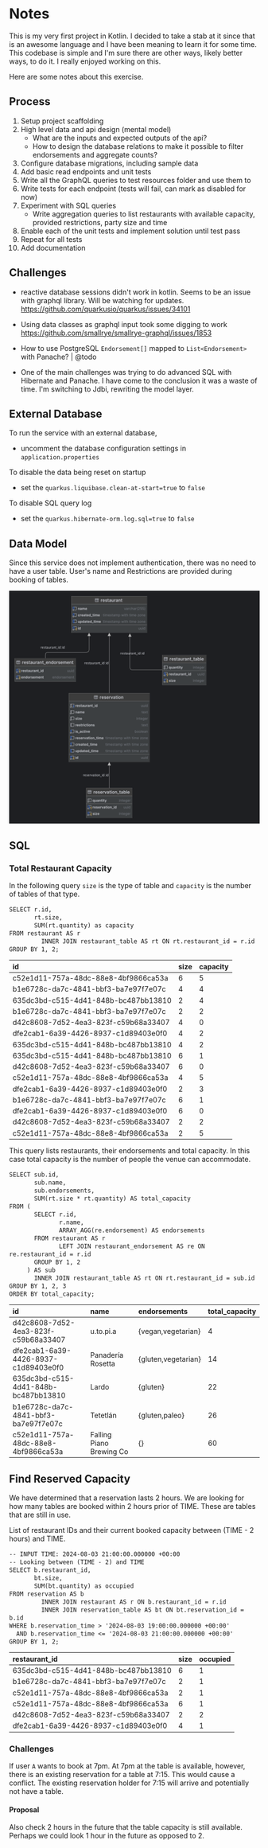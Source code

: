 # Notes

This is my very first project in Kotlin. I decided to take a stab at it since that is an awesome language and I have been meaning to learn it for some time.
This codebase is simple and I'm sure there are other ways, likely better ways, to do it. I really enjoyed working on this.

Here are some notes about this exercise.

## Process

1. Setup project scaffolding
2. High level data and api design (mental model)
    - What are the inputs and expected outputs of the api?
    - How to design the database relations to make it possible to filter endorsements and aggregate counts?
3. Configure database migrations, including sample data
4. Add basic read endpoints and unit tests
5. Write all the GraphQL queries to test resources folder and use them to 
6. Write tests for each endpoint (tests will fail, can mark as disabled for now)
7. Experiment with SQL queries
    - Write aggregation queries to list restaurants with available capacity, provided restrictions, party size and time
8. Enable each of the unit tests and implement solution until test pass
9. Repeat for all tests
10. Add documentation

## Challenges

- reactive database sessions didn't work in kotlin. Seems to be an issue with graphql library. Will be watching for updates.
  https://github.com/quarkusio/quarkus/issues/34101

- Using data classes as graphql input took some digging to work
  https://github.com/smallrye/smallrye-graphql/issues/1853

- How to use PostgreSQL `Endorsement[]` mapped to `List<Endorsement>` with Panache? | @todo

- One of the main challenges was trying to do advanced SQL with Hibernate and Panache. I have come to the conclusion it was a waste of time. I'm switching to Jdbi, rewriting the model layer.


## External Database

To run the service with an external database,
- uncomment the database configuration settings in `application.properties`

To disable the data being reset on startup
- set the `quarkus.liquibase.clean-at-start=true` to `false`

To disable SQL query log
- set the `quarkus.hibernate-orm.log.sql=true` to `false`


## Data Model

Since this service does not implement authentication, there was no need to have a user table.
User's name and Restrictions are provided during booking of tables.

![database diagram](database.png)

## SQL

### Total Restaurant Capacity

In the following query `size` is the type of table and `capacity` is the number of tables of that type.

```postgresql
SELECT r.id,
       rt.size,
       SUM(rt.quantity) as capacity
FROM restaurant AS r
         INNER JOIN restaurant_table AS rt ON rt.restaurant_id = r.id
GROUP BY 1, 2;
```

| id                                   | size | capacity |
|:-------------------------------------|:-----|:---------|
| c52e1d11-757a-48dc-88e8-4bf9866ca53a | 6    | 5        |
| b1e6728c-da7c-4841-bbf3-ba7e97f7e07c | 4    | 4        |
| 635dc3bd-c515-4d41-848b-bc487bb13810 | 2    | 4        |
| b1e6728c-da7c-4841-bbf3-ba7e97f7e07c | 2    | 2        |
| d42c8608-7d52-4ea3-823f-c59b68a33407 | 4    | 0        |
| dfe2cab1-6a39-4426-8937-c1d89403e0f0 | 4    | 2        |
| 635dc3bd-c515-4d41-848b-bc487bb13810 | 4    | 2        |
| 635dc3bd-c515-4d41-848b-bc487bb13810 | 6    | 1        |
| d42c8608-7d52-4ea3-823f-c59b68a33407 | 6    | 0        |
| c52e1d11-757a-48dc-88e8-4bf9866ca53a | 4    | 5        |
| dfe2cab1-6a39-4426-8937-c1d89403e0f0 | 2    | 3        |
| b1e6728c-da7c-4841-bbf3-ba7e97f7e07c | 6    | 1        |
| dfe2cab1-6a39-4426-8937-c1d89403e0f0 | 6    | 0        |
| d42c8608-7d52-4ea3-823f-c59b68a33407 | 2    | 2        |
| c52e1d11-757a-48dc-88e8-4bf9866ca53a | 2    | 5        |


This query lists restaurants, their endorsements and total capacity. 
In this case total capacity is the number of people the venue can accommodate.

```postgresql
SELECT sub.id,
       sub.name,
       sub.endorsements,
       SUM(rt.size * rt.quantity) AS total_capacity
FROM (
       SELECT r.id,
              r.name,
              ARRAY_AGG(re.endorsement) AS endorsements
       FROM restaurant AS r
              LEFT JOIN restaurant_endorsement AS re ON re.restaurant_id = r.id
       GROUP BY 1, 2
     ) AS sub
       INNER JOIN restaurant_table AS rt ON rt.restaurant_id = sub.id
GROUP BY 1, 2, 3
ORDER BY total_capacity;
```

| id                                   | name                     | endorsements        | total\_capacity |
|:-------------------------------------|:-------------------------|:--------------------|:----------------|
| d42c8608-7d52-4ea3-823f-c59b68a33407 | u.to.pi.a                | {vegan,vegetarian}  | 4               |
| dfe2cab1-6a39-4426-8937-c1d89403e0f0 | Panadería Rosetta        | {gluten,vegetarian} | 14              |
| 635dc3bd-c515-4d41-848b-bc487bb13810 | Lardo                    | {gluten}            | 22              |
| b1e6728c-da7c-4841-bbf3-ba7e97f7e07c | Tetetlán                 | {gluten,paleo}      | 26              |
| c52e1d11-757a-48dc-88e8-4bf9866ca53a | Falling Piano Brewing Co | {}                  | 60              |


## Find Reserved Capacity

We have determined that a reservation lasts 2 hours. We are looking for how many tables are booked within 2 hours prior of TIME. 
These are tables that are still in use.

List of restaurant IDs and their current booked capacity between (TIME - 2 hours) and TIME. 

```postgresql
-- INPUT TIME: 2024-08-03 21:00:00.000000 +00:00
-- Looking between (TIME - 2) and TIME
SELECT b.restaurant_id,
       bt.size,
       SUM(bt.quantity) as occupied
FROM reservation AS b
         INNER JOIN restaurant AS r ON b.restaurant_id = r.id
         INNER JOIN reservation_table AS bt ON bt.reservation_id = b.id
WHERE b.reservation_time > '2024-08-03 19:00:00.000000 +00:00'
  AND b.reservation_time <= '2024-08-03 21:00:00.000000 +00:00'
GROUP BY 1, 2;
```

| restaurant\_id                       | size | occupied |
|:-------------------------------------|:-----|:---------|
| 635dc3bd-c515-4d41-848b-bc487bb13810 | 6    | 1        |
| b1e6728c-da7c-4841-bbf3-ba7e97f7e07c | 2    | 1        |
| c52e1d11-757a-48dc-88e8-4bf9866ca53a | 2    | 1        |
| c52e1d11-757a-48dc-88e8-4bf9866ca53a | 6    | 1        |
| d42c8608-7d52-4ea3-823f-c59b68a33407 | 2    | 2        | <-- 2 x size 2 tables
| dfe2cab1-6a39-4426-8937-c1d89403e0f0 | 4    | 1        |

### Challenges

If user `A` wants to book at 7pm. At 7pm at the table is available, however, 
there is an existing reservation for a table at 7:15. This would cause a conflict. 
The existing reservation holder for 7:15 will arrive and potentially not have a table.

#### Proposal

Also check 2 hours in the future that the table capacity is still available. 
Perhaps we could look 1 hour in the future as opposed to 2.


